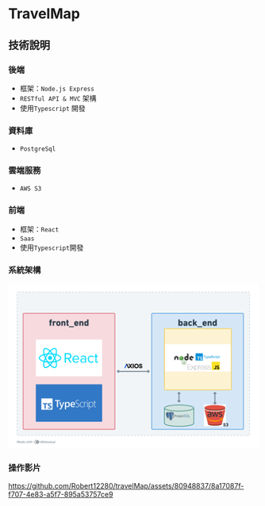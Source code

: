 # TravelMap

## 技術說明

### 後端

-   框架：`Node.js Express`
-   `RESTful API & MVC` 架構
-   使用`Typescript` 開發

### 資料庫

-   `PostgreSql`

### 雲端服務

-   `AWS S3`

### 前端

-   框架：`React`
-   `Saas`
-   使用`Typescript`開發

### 系統架構

![architecture](./readme//architecture.png)

### 操作影片

https://github.com/Robert12280/travelMap/assets/80948837/8a17087f-f707-4e83-a5f7-895a53757ce9


